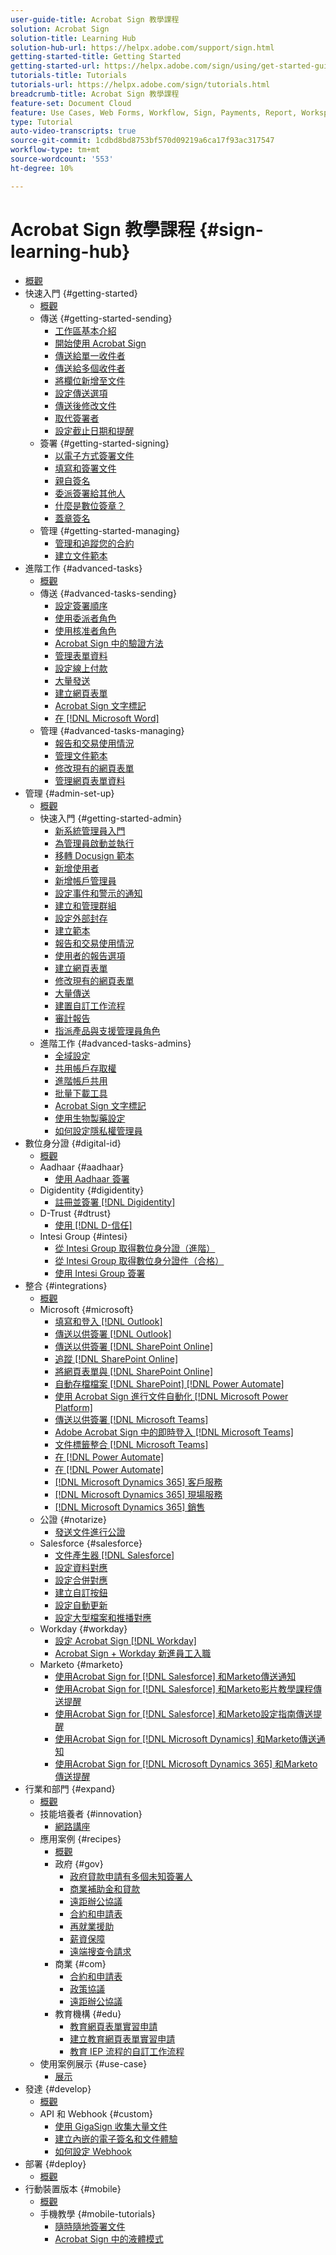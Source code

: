 ```yaml
---
user-guide-title: Acrobat Sign 教學課程
solution: Acrobat Sign
solution-title: Learning Hub
solution-hub-url: https://helpx.adobe.com/support/sign.html
getting-started-title: Getting Started
getting-started-url: https://helpx.adobe.com/sign/using/get-started-guide.html
tutorials-title: Tutorials
tutorials-url: https://helpx.adobe.com/sign/tutorials.html
breadcrumb-title: Acrobat Sign 教學課程
feature-set: Document Cloud
feature: Use Cases, Web Forms, Workflow, Sign, Payments, Report, Workspace, Deadline, Administration, Digital ID, Form, Integrations, Mobile, Skill Builder
type: Tutorial
auto-video-transcripts: true
source-git-commit: 1cdbd8bd8753bf570d09219a6ca17f93ac317547
workflow-type: tm+mt
source-wordcount: '553'
ht-degree: 10%

---
```



# Acrobat Sign 教學課程 {#sign-learning-hub}

+ [概觀](overview.md)
+ 快速入門 {#getting-started}
   + [概觀](sign-beginner-tutorials/beginner-users-overview.md)
   + 傳送 {#getting-started-sending}
      + [工作區基本介紹](sign-beginner-tutorials/quick-tour.md)
      + [開始使用 Acrobat Sign](sign-beginner-tutorials/new-sender.md)
      + [傳送給單一收件者](sign-beginner-tutorials/send-to-single-recipient.md)
      + [傳送給多個收件者](sign-beginner-tutorials/send-to-multiple-recipients.md)
      + [將欄位新增至文件](sign-beginner-tutorials/adding-fields.md)
      + [設定傳送選項](sign-beginner-tutorials/sending-options.md)
      + [傳送後修改文件](sign-beginner-tutorials/modify-in-flight.md)
      + [取代簽署者](sign-beginner-tutorials/replace-signer.md)
      + [設定截止日期和提醒](sign-beginner-tutorials/set-deadlines-reminders.md)
   + 簽署 {#getting-started-signing}
      + [以電子方式簽署文件](sign-beginner-tutorials/electronically-sign-a-document.md)
      + [填寫和簽署文件](sign-beginner-tutorials/fill-and-sign.md)
      + [親自簽名](sign-beginner-tutorials/sign-in-person.md)
      + [委派簽署給其他人](sign-beginner-tutorials/delegate-signing.md)
      + [什麼是數位簽章？](sign-beginner-tutorials/sign-with-a-digital-signature.md)
      + [蓋章簽名](sign-beginner-tutorials/sign-with-a-stamp.md)
   + 管理 {#getting-started-managing}
      + [管理和追蹤您的合約](sign-beginner-tutorials/manage-and-track.md)
      + [建立文件範本](https://experienceleague.adobe.com/docs/document-cloud-learn/sign-learning-hub/admin-set-up/getting-started-admin/create-a-template.html)
+ 進階工作 {#advanced-tasks}
   + [概觀](sign-advanced-users/advanced-users-overview.md)
   + 傳送 {#advanced-tasks-sending}
      + [設定簽署順序](sign-advanced-users/setting-up-routing.md)
      + [使用委派者角色](sign-advanced-users/delegate-signature.md)
      + [使用核准者角色](sign-advanced-users/add-an-approver.md)
      + [Acrobat Sign 中的驗證方法](sign-advanced-users/authentication-methods.md)
      + [管理表單資料](sign-advanced-users/manage-form-data.md)
      + [設定線上付款](sign-advanced-users/set-up-online-payments.md)
      + [大量發送](https://experienceleague.adobe.com/docs/document-cloud-learn/sign-learning-hub/admin-set-up/getting-started-admin/megasign.html)
      + [建立網頁表單](https://experienceleague.adobe.com/docs/document-cloud-learn/sign-learning-hub/admin-set-up/getting-started-admin/webform.html)
      + [Acrobat Sign 文字標記](https://experienceleague.adobe.com/docs/document-cloud-learn/sign-learning-hub/admin-set-up/advanced-tasks-admins/adobe-sign-text-tagging.html)
      + [在 [!DNL Microsoft Word]](sign-advanced-users/text-tagging-word.md)
   + 管理 {#advanced-tasks-managing}
      + [報告和交易使用情況](sign-advanced-users/creating-a-report.md)
      + [管理文件範本](sign-advanced-users/edit-a-template.md)
      + [修改現有的網頁表單](sign-advanced-users/modify-webform.md)
      + [管理網頁表單資料](sign-advanced-users/manage-webform-data.md)
+ 管理 {#admin-set-up}
   + [概觀](admin/intro-admin-overview.md)
   + 快速入門 {#getting-started-admin}
      + [新系統管理員入門](admin/get-started-admin.md)
      + [為管理員啟動並執行](admin/up-and-running-admin.md)
      + [移轉 Docusign 範本](admin/docusign-templates.md)
      + [新增使用者](admin/add-users-to-your-account.md)
      + [新增帳戶管理員](admin/add-admin.md)
      + [設定事件和警示的通知](admin/set-up-shared-events-and-alert.md)
      + [建立和管理群組](admin/create-and-manage-groups.md)
      + [設定外部封存](admin/set-up-your-external-archive.md)
      + [建立範本](sign-advanced-users/create-a-template.md)
      + [報告和交易使用情況](https://experienceleague.adobe.com/en/docs/document-cloud-learn/sign-learning-hub/advanced-tasks/advanced-tasks-managing/creating-a-report)
      + [使用者的報告選項](admin/report-options.md)
      + [建立網頁表單](sign-advanced-users/webform.md)
      + [修改現有的網頁表單](https://experienceleague.adobe.com/docs/document-cloud-learn/sign-learning-hub/advanced-tasks/advanced-tasks-managing/modify-webform.html)
      + [大量傳送](sign-advanced-users/megasign.md)
      + [建置自訂工作流程](admin/building-a-custom-workflow.md)
      + [審計報告](admin/audit-reports.md)
      + [指派產品與支援管理員角色](admin/promote-admin.md)
   + 進階工作 {#advanced-tasks-admins}
      + [全域設定](admin/learn-about-global-settings.md)
      + [共用帳戶存取權](admin/share-account-access.md)
      + [進階帳戶共用](admin/advanced-account-sharing.md)
      + [批量下載工具](admin/bulk-download-tool.md)
      + [Acrobat Sign 文字標記](sign-advanced-users/adobe-sign-text-tagging.md)
      + [使用生物製藥設定](admin/use-bio-pharma-settings.md)
      + [如何設定隱私權管理員](admin/privacy.md)
+ 數位身分證 {#digital-id}
   + [概觀](digitalid/digitalid-overview.md)
   + Aadhaar {#aadhaar}
      + [使用 Aadhaar 簽署](digitalid/aadhaar-sign.md)
   + Digidentity {#digidentity}
      + [註冊並簽署 [!DNL Digidentity]](digitalid/digidentity-sign.md)
   + D-Trust {#dtrust}
      + [使用 [!DNL D-信任]](digitalid/d-trust.md)
   + Intesi Group {#intesi}
      + [從 Intesi Group 取得數位身分證（進階）](digitalid/intesi-advanced.md)
      + [從 Intesi Group 取得數位身分證件（合格）](digitalid/intesi-qualified.md)
      + [使用 Intesi Group 簽署](digitalid/intesi-sign.md)
+ 整合 {#integrations}
   + [概觀](integrations/integrations-overview.md)
   + Microsoft {#microsoft}
      + [填寫和登入 [!DNL Outlook]](integrations/fill-and-sign-doc-microsoft-outlook.md)
      + [傳送以供簽署 [!DNL Outlook]](integrations/send-for-signature-with-outlook.md)
      + [傳送以供簽署 [!DNL SharePoint Online]](integrations/send-for-signature-with-sharepoint-online.md)
      + [追蹤 [!DNL SharePoint Online]](integrations/track-an-agreement-with-sharepoint-online.md)
      + [將網頁表單與 [!DNL SharePoint Online]](integrations/integrate-web-form-sharepoint-online.md)
      + [自動存檔檔案 [!DNL SharePoint]  [!DNL Power Automate]](integrations/auto-archive-sharepoint-power-automate.md)
      + [使用 Acrobat Sign 進行文件自動化 [!DNL Microsoft Power Platform]](integrations/documentautomation.md)
      + [傳送以供簽署 [!DNL Microsoft Teams]](integrations/adobe-sign-teams-mortgage.md)
      + [Adobe Acrobat Sign 中的即時登入 [!DNL Microsoft Teams]](integrations/live-sign-microsoft-teams.md)
      + [文件標籤整合 [!DNL Microsoft Teams]](integrations/acrobat-sign-teams-documents-tab.md)
      + [在 [!DNL Power Automate]](integrations/simple-workflow-power-automate.md)
      + [在 [!DNL Power Automate]](integrations/advanced-workflow-power-automate.md)
      + [[!DNL Microsoft Dynamics 365] 客戶服務](integrations/dynamics-customer-service.md)
      + [[!DNL Microsoft Dynamics 365] 現場服務](integrations/dynamics-field-service.md)
      + [[!DNL Microsoft Dynamics 365] 銷售](integrations/dynamics-sales.md)
   + 公證 {#notarize}
      + [發送文件進行公證](integrations/send-document-notarize.md)
   + Salesforce {#salesforce}
      + [文件產生器 [!DNL Salesforce]](integrations/create-an-agreement-template.md)
      + [設定資料對應](integrations/set-up-data-mapping.md)
      + [設定合併對應](integrations/set-up-merging-map.md)
      + [建立自訂按鈕](integrations/create-a-custom-button.md)
      + [設定自動更新](integrations/salesforce-automatic-updates.md)
      + [設定大型檔案和推播對應](integrations/salesforce-large-files.md)
   + Workday {#workday}
      + [設定 Acrobat Sign [!DNL Workday]](integrations/workday.md)
      + [Acrobat Sign + Workday 新進員工入職](integrations/acrobat-sign-workday-onboarding.md)
   + Marketo {#marketo}
      + [使用Acrobat Sign for [!DNL Salesforce] 和Marketo傳送通知](integrations/marketo-salesforce-sms.md)
      + [使用Acrobat Sign for [!DNL Salesforce] 和Marketo影片教學課程傳送提醒](integrations/marketo-salesforce-reminder-video.md)
      + [使用Acrobat Sign for [!DNL Salesforce] 和Marketo設定指南傳送提醒](integrations/marketo-salesforce-reminder.md)
      + [使用Acrobat Sign for [!DNL Microsoft Dynamics] 和Marketo傳送通知](integrations/marketo-dynamics-sms.md)
      + [使用Acrobat Sign for [!DNL Microsoft Dynamics 365] 和Marketo傳送提醒](integrations/marketo-dynamics-reminder.md)
+ 行業和部門 {#expand}
   + [概觀](sign-usecase/expand-inspire-overview.md)
   + 技能培養者 {#innovation}
      + [網路講座](sign-usecase/innovation-series.md)
   + 應用案例 {#recipes}
      + [概觀](sign-usecase/recipes.md)
      + 政府 {#gov}
         + [政府貸款申請有多個未知簽署人](sign-usecase/webform-multiple-signers.md)
         + [商業補助金和貸款](sign-usecase/usecasegovgrants.md)
         + [遠距辦公協議](sign-usecase/usecasegovtelework.md)
         + [合約和申請表](sign-usecase/usecasegovcontracts.md)
         + [再就業援助](sign-usecase/usecasegovreemployment.md)
         + [薪資保障](sign-usecase/usecasegovpaycheck.md)
         + [遠端搜查令請求](sign-usecase/usecasegovremote.md)
      + 商業 {#com}
         + [合約和申請表](sign-usecase/usecasecomcontracts.md)
         + [政策協議](sign-usecase/usecasecompolicy.md)
         + [遠距辦公協議](sign-usecase/usecasecomtelework.md)
      + 教育機構 {#edu}
         + [教育網頁表單實習申請](sign-usecase/usecase-edu-intern.md)
         + [建立教育網頁表單實習申請](sign-usecase/usecase-edu-intern-create.md)
         + [教育 IEP 流程的自訂工作流程](sign-usecase/usecase-edu-iep.md)
   + 使用案例展示 {#use-case}
      + [展示](sign-usecase/use-case-showcase.md)
+ 發達 {#develop}
   + [概觀](develop/develop-overview.md)
   + API 和 Webhook {#custom}
      + [使用 GigaSign 收集大量文件](develop/gigasign.md)
      + [建立內嵌的電子簽名和文件體驗](develop/embeddedesignature.md)
      + [如何設定 Webhook](develop/webhooks.md)
+ 部署 {#deploy}
   + [概觀](deploy-overview.md)
+ 行動裝置版本 {#mobile}
   + [概觀](mobile/mobile-overview.md)
   + 手機教學 {#mobile-tutorials}
      + [隨時隨地簽署文件](mobile/sign-mobile.md)
      + [Acrobat Sign 中的液體模式](mobile/liquidmode.md)
